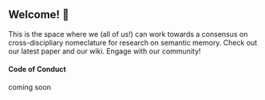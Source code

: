 ## Welcome! 👋

This is the space where we (all of us!) can work towards a consensus on cross-discipliary nomeclature for research on semantic memory. Check out our latest paper and our wiki. Engage with our community!


#### Code of Conduct
coming soon
